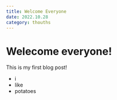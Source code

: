 ```yaml
---
title: Welcome Everyone
date: 2022.10.28
category: thouths
---
```


# Welecome everyone!

This is my first blog post!

- i
- like
- potatoes
